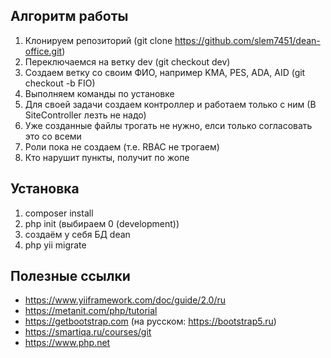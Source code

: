 ## Алгоритм работы ##
1. Клонируем репозиторий (git clone https://github.com/slem7451/dean-office.git)
2. Переключаемся на ветку dev (git checkout dev)
3. Создаем ветку со своим ФИО, например KMA, PES, ADA, AID (git checkout -b FIO)
4. Выполняем команды по установке
5. Для своей задачи создаем контроллер и работаем только с ним (В SiteController лезть не надо)
6. Уже созданные файлы трогать не нужно, елси только согласовать это со всеми
7. Роли пока не создаем (т.е. RBAC не трогаем)
8. Кто нарушит пункты, получит по жопе
## Установка ##
1. composer install
2. php init (выбираем 0 (development))
3. создаём у себя БД dean
4. php yii migrate
## Полезные ссылки ##
- https://www.yiiframework.com/doc/guide/2.0/ru
- https://metanit.com/php/tutorial
- https://getbootstrap.com (на русском: https://bootstrap5.ru)
- https://smartiqa.ru/courses/git
- https://www.php.net
